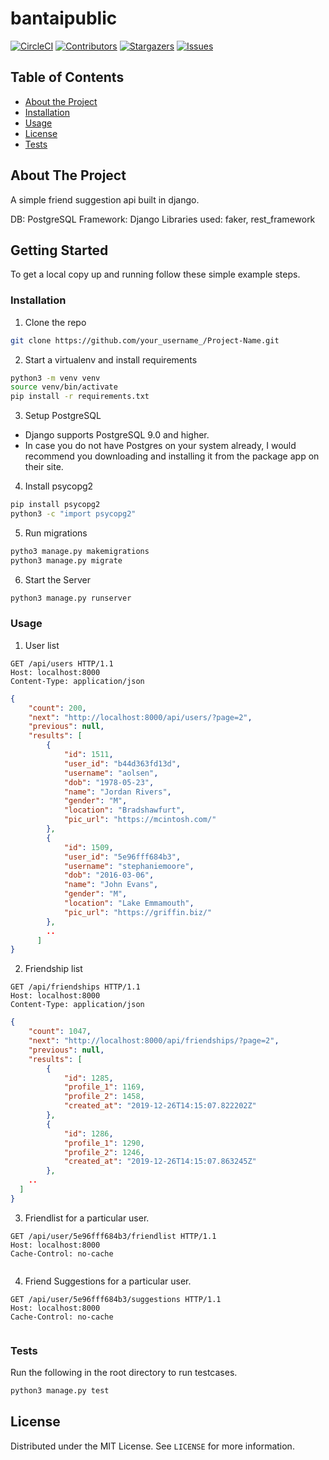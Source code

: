 # bantaipublic

[![CircleCI](https://circleci.com/gh/shauryashahi/bantaipublic.svg?style=svg)](https://circleci.com/gh/shauryashahi/bantaipublic)
[![Contributors](https://img.shields.io/github/contributors/shauryashahi/bantaipublic.svg)](https://GitHub.com/shauryashahi/bantaipublic/graphs/contributors/)
[![Stargazers](https://img.shields.io/github/stars/shauryashahi/bantaipublic.svg?style=social&label=Star&maxAge=2592000)](https://GitHub.com/shauryashahi/bantaipublic/stargazers/)
[![Issues](https://img.shields.io/github/issues/shauryashahi/bantaipublic.svg)](https://GitHub.com/shauryashahi/bantaipublic/issues/)

<!-- TABLE OF CONTENTS -->
## Table of Contents

* [About the Project](#about-the-project)
* [Installation](#installation)
* [Usage](#usage)
* [License](#license)
* [Tests](#tests)

<!-- ABOUT THE PROJECT -->
## About The Project

A simple friend suggestion api built in django.

DB: PostgreSQL
Framework: Django
Libraries used: faker, rest_framework

<!-- GETTING STARTED -->
## Getting Started

To get a local copy up and running follow these simple example steps.

### Installation

1. Clone the repo
```sh
git clone https://github.com/your_username_/Project-Name.git
```
2. Start a virtualenv and install requirements
```sh
python3 -m venv venv
source venv/bin/activate
pip install -r requirements.txt
```
3. Setup PostgreSQL
- Django supports PostgreSQL 9.0 and higher.
- In case you do not have Postgres on your system already, I would recommend you downloading and installing it from the package app on their site.
4. Install psycopg2
```sh
pip install psycopg2
python3 -c "import psycopg2"
```
5. Run migrations
```sh
pytho3 manage.py makemigrations
python3 manage.py migrate
```
6. Start the Server
```sh
python3 manage.py runserver
```

### Usage

1. User list
```
GET /api/users HTTP/1.1
Host: localhost:8000
Content-Type: application/json
```
```JSON
{
    "count": 200,
    "next": "http://localhost:8000/api/users/?page=2",
    "previous": null,
    "results": [
        {
            "id": 1511,
            "user_id": "b44d363fd13d",
            "username": "aolsen",
            "dob": "1978-05-23",
            "name": "Jordan Rivers",
            "gender": "M",
            "location": "Bradshawfurt",
            "pic_url": "https://mcintosh.com/"
        },
        {
            "id": 1509,
            "user_id": "5e96fff684b3",
            "username": "stephaniemoore",
            "dob": "2016-03-06",
            "name": "John Evans",
            "gender": "M",
            "location": "Lake Emmamouth",
            "pic_url": "https://griffin.biz/"
        },
        ..
      ]
}
```

2. Friendship list
```
GET /api/friendships HTTP/1.1
Host: localhost:8000
Content-Type: application/json
```
```JSON
{
    "count": 1047,
    "next": "http://localhost:8000/api/friendships/?page=2",
    "previous": null,
    "results": [
        {
            "id": 1285,
            "profile_1": 1169,
            "profile_2": 1458,
            "created_at": "2019-12-26T14:15:07.822202Z"
        },
        {
            "id": 1286,
            "profile_1": 1290,
            "profile_2": 1246,
            "created_at": "2019-12-26T14:15:07.863245Z"
        },
    ..
  ]
}
```

3. Friendlist for a particular user.
```
GET /api/user/5e96fff684b3/friendlist HTTP/1.1
Host: localhost:8000
Cache-Control: no-cache
```
```JSON
```

4. Friend Suggestions for a particular user.
```
GET /api/user/5e96fff684b3/suggestions HTTP/1.1
Host: localhost:8000
Cache-Control: no-cache
```
```JSON
```

### Tests
Run the following in the root directory to run testcases.
```sh
python3 manage.py test
```
<!-- LICENSE -->
## License

Distributed under the MIT License. See `LICENSE` for more information.
